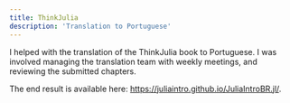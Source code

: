 ```yaml
---
title: ThinkJulia
description: 'Translation to Portuguese'
---
```


I helped with the translation of the ThinkJulia book to Portuguese.
I was involved managing the translation team with weekly meetings, and reviewing the submitted chapters.

The end result is available here: <https://juliaintro.github.io/JuliaIntroBR.jl/>.
